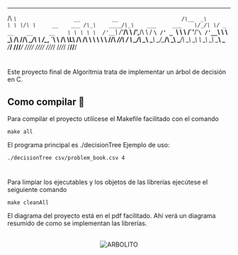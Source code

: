  ____                                                       ______                      
/\  _`\                  __          __                    /\__  _\                     
\ \ \/\ \     __    ___ /\_\    ____/\_\    ___     ___    \/_/\ \/ _ __    __     __   
 \ \ \ \ \  /'__`\ /'___\/\ \  /',__\/\ \  / __`\ /' _ `\     \ \ \/\`'__\/'__`\ /'__`\ 
  \ \ \_\ \/\  __//\ \__/\ \ \/\__, `\ \ \/\ \L\ \/\ \/\ \     \ \ \ \ \//\  __//\  __/ 
   \ \____/\ \____\ \____\\ \_\/\____/\ \_\ \____/\ \_\ \_\     \ \_\ \_\\ \____\ \____\
    \/___/  \/____/\/____/ \/_/\/___/  \/_/\/___/  \/_/\/_/      \/_/\/_/ \/____/\/____/
                                                                                                        
#
Este proyecto final de Algoritmia trata de implementar un árbol de decisión en C.
## Como compilar 🔧
Para compilar el proyecto utilícese el Makefile facilitado con el comando 
```
make all
```
El programa principal es ./decisionTree
Ejemplo de uso:
```
./decisionTree csv/problem_book.csv 4
```
#
Para limpiar los ejecutables y los objetos de las librerías ejecútese el seiguiente comando 
```
make cleanAll
```
El diagrama del proyecto está en el pdf facilitado. Ahí verá un diagrama resumido de como se implementan las librerías.
<br></br>
<p align="center">
  <img src="https://i.pinimg.com/originals/1f/71/fd/1f71fd30ff5f7febb8346a0e0dd51d00.gif" alt="ARBOLITO"/>
</p>
